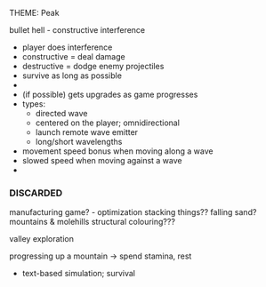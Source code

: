 THEME: Peak

bullet hell - constructive interference
- player does interference
- constructive = deal damage
- destructive = dodge enemy projectiles
- survive as long as possible
- 
- (if possible) gets upgrades as game progresses
- types:
    - directed wave
    - centered on the player; omnidirectional
    - launch remote wave emitter
    - long/short wavelengths
- movement speed bonus when moving along a wave
- slowed speed when moving against a wave
- 



### DISCARDED
manufacturing game? - optimization
stacking things??
falling sand?
mountains & molehills
structural colouring???

valley  exploration

progressing up a mountain -> spend stamina, rest
- text-based simulation; survival


